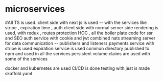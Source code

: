 # microservices

#All TS is used.
client side with next js is used -- with the services like stripe , expiration time , auth
client side with normal server side rendering is used, with redux , routes protection HOC , all the boiler plate code for ssr and SEO
auth service with cookie and jwt combined 
nats streaming server for data communication -- publishers and listeners 
payments service with stripe is used 
expiration service is used 
common directory published to npm and used in all the services 
persistent volume claims are used with some of the services 

docker and kubernetes are used
CI/CD is done 
testing with jest is made 
skaffold.yaml
